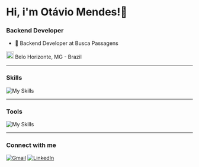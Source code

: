 # Hi, i'm Otávio Mendes!👋
### Backend Developer

- 💼 Backend Developer at Busca Passagens

<img src="https://i.imgur.com/iaD74Rp.png" width="20" height="20" > Belo Horizonte, MG - Brazil

_____

### Skills

![My Skills](https://skillicons.dev/icons?i=java,spring,python,angular,js)

_____

### Tools

![My Skills](https://skillicons.dev/icons?i=git,docker,aws,postgres,postman,jenkins,grafana,rabbitmq)

___

### Connect with me
<div align="left">
  <a href = "mailto:otaviojulio.mendes@gmail.com"><img src="https://img.shields.io/badge/Gmail-D14836?style=for-the-badge&logo=gmail&logoColor=white" target="_blank" title="Gmail" alt="Gmail" ></a>
  <a href="https://www.linkedin.com/in/otavio-mendes/" target="_blank"><img src="https://img.shields.io/badge/-LinkedIn-%230077B5?style=for-the-badge&logo=linkedin&logoColor=white" target="_blank" title="LinkedIn" alt="LinkedIn" ></a>
</div>
